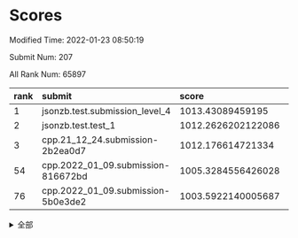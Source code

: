 # Scores

Modified Time: 2022-01-23 08:50:19

Submit Num: 207

All Rank Num: 65897

| rank |               submit               |       score        |       sigma        | pk_num |
| :--- | :--------------------------------- | :----------------- | :----------------- | :----- |
| 1    | jsonzb.test.submission_level_4     | 1013.43089459195   | 0.8043924665819197 | 1276   |
| 2    | jsonzb.test.test_1                 | 1012.2626202122086 | 0.7934497053637268 | 1275   |
| 3    | cpp.21_12_24.submission-2b2ea0d7   | 1012.176614721334  | 0.8029178136870428 | 1273   |
| 54   | cpp.2022_01_09.submission-816672bd | 1005.3284556426028 | 0.7392669128877132 | 1275   |
| 76   | cpp.2022_01_09.submission-5b0e3de2 | 1003.5922140005687 | 0.7044368874407089 | 1272   |


<details>
<summary>全部</summary>

| rank |                 submit                 |       score        |       sigma        | pk_num |
| :--- | :------------------------------------- | :----------------- | :----------------- | :----- |
| 1    | jsonzb.test.submission_level_4         | 1013.43089459195   | 0.8043924665819197 | 1276   |
| 2    | jsonzb.test.test_1                     | 1012.2626202122086 | 0.7934497053637268 | 1275   |
| 3    | cpp.21_12_24.submission-2b2ea0d7       | 1012.176614721334  | 0.8029178136870428 | 1273   |
| 4    | gobigger.level_3.submission_level_3_15 | 1011.6571283689732 | 0.7845280489331943 | 1271   |
| 5    | gobigger.level_3.submission_level_3_35 | 1011.3785438664743 | 0.7640683101590319 | 1278   |
| 6    | gobigger.level_3.submission_level_3_32 | 1011.3637144721409 | 0.7794748149298343 | 1271   |
| 7    | gobigger.level_3.submission_level_3_26 | 1011.3579124809083 | 0.7663146618680372 | 1277   |
| 8    | gobigger.level_3.submission_level_3_4  | 1011.3165220372327 | 0.7722294730118465 | 1272   |
| 9    | gobigger.level_3.submission_level_3_37 | 1011.2010172568081 | 0.7734135941965873 | 1274   |
| 10   | gobigger.level_3.submission_level_3_49 | 1011.0557170674645 | 0.7810670306021252 | 1273   |
| 11   | gobigger.level_3.submission_level_3_43 | 1010.8244550995673 | 0.7596126403500998 | 1278   |
| 12   | gobigger.level_3.submission_level_3_34 | 1010.7248958923369 | 0.793679947066187  | 1271   |
| 13   | gobigger.level_3.submission_level_3_29 | 1010.6802447667282 | 0.751785055201711  | 1273   |
| 14   | gobigger.level_3.submission_level_3_40 | 1010.673302817621  | 0.7833461753087502 | 1268   |
| 15   | gobigger.level_3.submission_level_3_48 | 1010.6340875451449 | 0.7589662698859676 | 1271   |
| 16   | gobigger.level_3.submission_level_3_23 | 1010.5927379881747 | 0.7584057697488958 | 1274   |
| 17   | gobigger.level_3.submission_level_3_8  | 1010.5166943966279 | 0.7586626187882267 | 1271   |
| 18   | gobigger.level_3.submission_level_3_10 | 1010.4924216901528 | 0.7611724225773785 | 1277   |
| 19   | gobigger.level_3.submission_level_3_5  | 1010.468935342438  | 0.7778313244112263 | 1274   |
| 20   | gobigger.level_3.submission_level_3_21 | 1010.4368903824692 | 0.775748164172909  | 1274   |
| 21   | gobigger.level_3.submission_level_3_38 | 1010.381422298372  | 0.7498194973142704 | 1274   |
| 22   | gobigger.level_3.submission_level_3_18 | 1010.330328039753  | 0.7844705031834612 | 1272   |
| 23   | gobigger.level_3.submission_level_3_22 | 1010.3285122948758 | 0.7696081903655358 | 1276   |
| 24   | gobigger.level_3.submission_level_3_2  | 1010.2102139265393 | 0.7581780316034099 | 1276   |
| 25   | gobigger.level_3.submission_level_3_31 | 1010.1299993668997 | 0.7368926475501256 | 1271   |
| 26   | gobigger.level_3.submission_level_3_36 | 1010.1115782527579 | 0.7779276476210414 | 1273   |
| 27   | gobigger.level_3.submission_level_3_46 | 1010.0223074126144 | 0.7525902152783642 | 1275   |
| 28   | gobigger.level_3.submission_level_3_25 | 1010.0101215979223 | 0.7652363916287377 | 1267   |
| 29   | gobigger.level_3.submission_level_3_33 | 1009.8200318650934 | 0.7658767881708264 | 1267   |
| 30   | gobigger.level_3.submission_level_3_9  | 1009.7826977185307 | 0.7550787301887836 | 1277   |
| 31   | gobigger.level_3.submission_level_3_14 | 1009.7368913276933 | 0.7510904128217017 | 1279   |
| 32   | gobigger.level_3.submission_level_3_28 | 1009.7033308658686 | 0.7221067976692563 | 1279   |
| 33   | gobigger.level_3.submission_level_3_44 | 1009.5865130297049 | 0.7514461975581413 | 1271   |
| 34   | gobigger.level_3.submission_level_3_41 | 1009.5821651131694 | 0.741151537179265  | 1272   |
| 35   | gobigger.level_3.submission_level_3_1  | 1009.4585717788448 | 0.7482609413326514 | 1276   |
| 36   | gobigger.level_3.submission_level_3_0  | 1009.41995501989   | 0.7615498173833749 | 1272   |
| 37   | gobigger.level_3.submission_level_3_11 | 1009.3952456830878 | 0.7513276995380427 | 1274   |
| 38   | gobigger.level_3.submission_level_3_19 | 1009.351259048729  | 0.7406561719112332 | 1273   |
| 39   | gobigger.level_3.submission_level_3_47 | 1009.310901430515  | 0.767421884891661  | 1272   |
| 40   | gobigger.level_3.submission_level_3_39 | 1009.294816772101  | 0.7697270394133203 | 1274   |
| 41   | gobigger.level_3.submission_level_3_16 | 1009.271958066535  | 0.7827393694280494 | 1277   |
| 42   | gobigger.level_3.submission_level_3_12 | 1009.1981983443127 | 0.7596982188497884 | 1278   |
| 43   | gobigger.level_3.submission_level_3_6  | 1009.1525768876459 | 0.7518482615281755 | 1273   |
| 44   | gobigger.level_3.submission_level_3_45 | 1009.141401706029  | 0.7607260899590501 | 1276   |
| 45   | gobigger.level_3.submission_level_3_30 | 1009.1057202447845 | 0.7566829826272723 | 1276   |
| 46   | gobigger.level_3.submission_level_3_13 | 1009.0522898789371 | 0.7444960272759671 | 1274   |
| 47   | gobigger.level_3.submission_level_3_17 | 1008.9648132149113 | 0.7572819639927887 | 1274   |
| 48   | gobigger.level_3.submission_level_3_20 | 1008.9399264761297 | 0.7471902330899868 | 1272   |
| 49   | gobigger.level_3.submission_level_3_7  | 1008.926704044804  | 0.7388834051925485 | 1270   |
| 50   | gobigger.level_3.submission_level_3_24 | 1008.9146100020768 | 0.759445339955746  | 1275   |
| 51   | gobigger.level_3.submission_level_3_3  | 1008.9059944163994 | 0.7394847480519534 | 1276   |
| 52   | gobigger.level_3.submission_level_3_42 | 1008.8648294902338 | 0.7566667674666998 | 1270   |
| 53   | gobigger.level_3.submission_level_3_27 | 1008.2357248822683 | 0.7531588249915149 | 1271   |
| 54   | cpp.2022_01_09.submission-816672bd     | 1005.3284556426028 | 0.7392669128877132 | 1275   |
| 55   | gobigger.level_1.submission_level_1_3  | 1005.057275299945  | 0.7294613470185998 | 1274   |
| 56   | gobigger.level_1.submission_level_1_23 | 1004.8875797849086 | 0.7198959174940348 | 1273   |
| 57   | gobigger.level_1.submission_level_1_43 | 1004.6115663940363 | 0.7140065236744398 | 1277   |
| 58   | gobigger.level_1.submission_level_1_5  | 1004.2901014071439 | 0.7200031698111907 | 1272   |
| 59   | gobigger.level_1.submission_level_1_11 | 1004.1957667655653 | 0.7210913570770301 | 1272   |
| 60   | gobigger.level_1.submission_level_1_40 | 1004.1383485901779 | 0.7145850320529737 | 1275   |
| 61   | gobigger.level_1.submission_level_1_21 | 1004.0580369883046 | 0.7061710066079206 | 1276   |
| 62   | gobigger.level_1.submission_level_1_46 | 1004.0089473685144 | 0.7155388749978965 | 1279   |
| 63   | gobigger.level_1.submission_level_1_6  | 1003.9154836587035 | 0.7148797544717197 | 1271   |
| 64   | gobigger.level_1.submission_level_1_35 | 1003.8600472986778 | 0.7143610518803614 | 1270   |
| 65   | gobigger.level_1.submission_level_1_32 | 1003.8139935279938 | 0.7156207347407321 | 1274   |
| 66   | gobigger.level_1.submission_level_1_9  | 1003.8062155931013 | 0.7255569840892616 | 1270   |
| 67   | gobigger.level_1.submission_level_1_12 | 1003.7538719863749 | 0.711209541518068  | 1274   |
| 68   | gobigger.level_1.submission_level_1_20 | 1003.7533944892562 | 0.7202377292937732 | 1272   |
| 69   | gobigger.level_1.submission_level_1_31 | 1003.7320896745077 | 0.718073394644879  | 1273   |
| 70   | gobigger.level_1.submission_level_1_19 | 1003.700490660391  | 0.7112624196429452 | 1272   |
| 71   | gobigger.level_1.submission_level_1_48 | 1003.6867982735258 | 0.7155222519786992 | 1279   |
| 72   | gobigger.level_1.submission_level_1_24 | 1003.6443556464317 | 0.6982307363308298 | 1276   |
| 73   | gobigger.level_1.submission_level_1_39 | 1003.6261582145398 | 0.7289652137619375 | 1275   |
| 74   | gobigger.level_1.submission_level_1_28 | 1003.6018212931912 | 0.7098378490428823 | 1275   |
| 75   | gobigger.level_1.submission_level_1_26 | 1003.5991142539918 | 0.7163065006912457 | 1277   |
| 76   | cpp.2022_01_09.submission-5b0e3de2     | 1003.5922140005687 | 0.7044368874407089 | 1272   |
| 77   | gobigger.level_1.submission_level_1_13 | 1003.5030499003423 | 0.717336903183617  | 1274   |
| 78   | gobigger.level_1.submission_level_1_30 | 1003.4704386115613 | 0.7199054976493444 | 1273   |
| 79   | gobigger.level_1.submission_level_1_17 | 1003.4478142420995 | 0.7241142506283395 | 1275   |
| 80   | gobigger.level_1.submission_level_1_7  | 1003.4406126399404 | 0.7044079208978075 | 1266   |
| 81   | gobigger.level_1.submission_level_1_33 | 1003.3459415289216 | 0.7148314739997343 | 1272   |
| 82   | gobigger.level_1.submission_level_1_16 | 1003.281367076264  | 0.7155137086272205 | 1275   |
| 83   | gobigger.level_1.submission_level_1_45 | 1003.1868694762346 | 0.7241930121458994 | 1272   |
| 84   | gobigger.level_1.submission_level_1_29 | 1003.174322594763  | 0.7062319243764767 | 1269   |
| 85   | gobigger.level_1.submission_level_1_15 | 1003.1194175814169 | 0.7018809167019427 | 1275   |
| 86   | gobigger.level_1.submission_level_1_1  | 1003.064033048773  | 0.7121388044528206 | 1271   |
| 87   | gobigger.level_1.submission_level_1_42 | 1003.0051709484227 | 0.7111098992898468 | 1273   |
| 88   | gobigger.level_1.submission_level_1_10 | 1002.9143052438606 | 0.719066066612517  | 1269   |
| 89   | gobigger.level_1.submission_level_1_36 | 1002.9013400140341 | 0.7228434762253336 | 1274   |
| 90   | gobigger.level_1.submission_level_1_25 | 1002.8073676026501 | 0.7193093946026581 | 1276   |
| 91   | gobigger.level_1.submission_level_1_18 | 1002.6828021437211 | 0.7059855823206482 | 1277   |
| 92   | gobigger.level_1.submission_level_1_4  | 1002.6563915146215 | 0.7187568337551029 | 1273   |
| 93   | gobigger.level_1.submission_level_1_38 | 1002.5762889005786 | 0.7136347301950682 | 1276   |
| 94   | gobigger.level_1.submission_level_1_0  | 1002.5349077572884 | 0.7026917799983174 | 1270   |
| 95   | gobigger.level_1.submission_level_1_14 | 1002.4768061250659 | 0.720938502178802  | 1270   |
| 96   | gobigger.level_1.submission_level_1_47 | 1002.4280691481345 | 0.7165223164721591 | 1277   |
| 97   | gobigger.level_1.submission_level_1_34 | 1002.3866897636342 | 0.7202710111490394 | 1278   |
| 98   | gobigger.level_1.submission_level_1_44 | 1002.3727767898516 | 0.7123205996071977 | 1269   |
| 99   | gobigger.level_1.submission_level_1_27 | 1002.3240775727312 | 0.7078024585112195 | 1276   |
| 100  | gobigger.level_1.submission_level_1_8  | 1002.3201724025089 | 0.7099983392433196 | 1274   |
| 101  | gobigger.level_1.submission_level_1_22 | 1002.2798101415009 | 0.7033642337103577 | 1276   |
| 102  | gobigger.level_1.submission_level_1_2  | 1002.1501158620799 | 0.7124665453205128 | 1272   |
| 103  | gobigger.level_1.submission_level_1_41 | 1002.0530689863399 | 0.7171855339855789 | 1277   |
| 104  | gobigger.level_1.submission_level_1_37 | 1002.0393561044484 | 0.7026018162169038 | 1275   |
| 105  | gobigger.level_1.submission_level_1_49 | 1001.9285556278838 | 0.7036237186950145 | 1273   |
| 106  | gobigger.random.submission_random_13   | 997.2828043682572  | 0.7097666376480878 | 1268   |
| 107  | gobigger.random.submission_random_47   | 996.9240940204312  | 0.7113517177633238 | 1273   |
| 108  | gobigger.random.submission_random_36   | 996.8482817120228  | 0.7196856643064893 | 1274   |
| 109  | gobigger.random.submission_random_1    | 996.6107191947112  | 0.7104539508430295 | 1272   |
| 110  | gobigger.random.submission_random_5    | 996.5558166058439  | 0.7034169434585081 | 1280   |
| 111  | gobigger.random.submission_random_9    | 996.5195934585398  | 0.7278835744619581 | 1274   |
| 112  | gobigger.random.submission_random_37   | 996.5188863571037  | 0.7306220696342516 | 1275   |
| 113  | gobigger.random.submission_random_31   | 996.4887545070908  | 0.7121225883532741 | 1274   |
| 114  | gobigger.random.submission_random_28   | 996.3893727813037  | 0.7030616939463935 | 1271   |
| 115  | gobigger.random.submission_random_33   | 996.3667544530563  | 0.7154549355108221 | 1270   |
| 116  | gobigger.random.submission_random_16   | 996.3442814122944  | 0.7343983280590161 | 1278   |
| 117  | gobigger.random.submission_random_48   | 996.2466796230393  | 0.7188454953667973 | 1269   |
| 118  | gobigger.random.submission_random_45   | 996.2076217107926  | 0.7133944668711253 | 1277   |
| 119  | gobigger.random.submission_random_30   | 996.1479895965817  | 0.706171773550441  | 1272   |
| 120  | gobigger.random.submission_random_12   | 996.0953126678505  | 0.709982045389192  | 1270   |
| 121  | gobigger.random.submission_random_8    | 996.0773985822456  | 0.7093116844237936 | 1274   |
| 122  | gobigger.random.submission_random_27   | 996.046024621329   | 0.7048072545385216 | 1273   |
| 123  | gobigger.random.submission_random_14   | 996.0437388501829  | 0.7174874845381527 | 1276   |
| 124  | gobigger.random.submission_random_32   | 996.0192610890447  | 0.712260178017665  | 1276   |
| 125  | gobigger.random.submission_random_40   | 996.0182176275893  | 0.704042206903895  | 1274   |
| 126  | gobigger.random.submission_random_46   | 996.0088776806048  | 0.7014854651762639 | 1268   |
| 127  | gobigger.random.submission_random_4    | 995.9789364891632  | 0.7190599038130985 | 1269   |
| 128  | gobigger.random.submission_random_35   | 995.960029895393   | 0.7120295929912707 | 1276   |
| 129  | gobigger.random.submission_random_42   | 995.9520705422137  | 0.6998696881725286 | 1277   |
| 130  | gobigger.random.submission_random_44   | 995.8859278641909  | 0.7144690072350196 | 1266   |
| 131  | gobigger.random.submission_random_18   | 995.8019230960774  | 0.7134547323164444 | 1275   |
| 132  | gobigger.random.submission_random_43   | 995.7614039980322  | 0.7167925663332085 | 1273   |
| 133  | gobigger.random.submission_random_20   | 995.7303624501061  | 0.706632113158381  | 1266   |
| 134  | gobigger.random.submission_random_38   | 995.7282041872248  | 0.7085566621118865 | 1274   |
| 135  | gobigger.random.submission_random_26   | 995.7070503966976  | 0.694877407217955  | 1275   |
| 136  | gobigger.random.submission_random_3    | 995.6975634368184  | 0.7080252620478229 | 1275   |
| 137  | gobigger.random.submission_random_25   | 995.6805817431823  | 0.696845099472421  | 1270   |
| 138  | gobigger.random.submission_random_15   | 995.6123685471125  | 0.7024740089224486 | 1273   |
| 139  | gobigger.random.submission_random_23   | 995.5712499498745  | 0.7119935285481243 | 1281   |
| 140  | gobigger.random.submission_random_19   | 995.5387103619502  | 0.7253283891190837 | 1270   |
| 141  | gobigger.random.submission_random_41   | 995.5135167870768  | 0.7153284561129896 | 1277   |
| 142  | gobigger.random.submission_random_17   | 995.4178541549832  | 0.725686678639054  | 1270   |
| 143  | gobigger.random.submission_random_2    | 995.4088732634973  | 0.7248383498005673 | 1279   |
| 144  | gobigger.random.submission_random_24   | 995.369472351332   | 0.712995596665148  | 1272   |
| 145  | gobigger.random.submission_random_39   | 995.2668419976094  | 0.7133545245429936 | 1274   |
| 146  | gobigger.random.submission_random_22   | 995.2104344146302  | 0.710770760889318  | 1269   |
| 147  | gobigger.random.submission_random_10   | 995.1476262509742  | 0.720596350262177  | 1268   |
| 148  | gobigger.random.submission_random_6    | 995.1054900222048  | 0.6992058412907983 | 1275   |
| 149  | gobigger.random.submission_random_34   | 995.0732464344638  | 0.7161381323352793 | 1270   |
| 150  | gobigger.random.submission_random_11   | 994.9834972059384  | 0.7251957142676645 | 1271   |
| 151  | gobigger.random.submission_random_49   | 994.9737679793128  | 0.7173230939821048 | 1272   |
| 152  | gobigger.random.submission_random_7    | 994.9404662923578  | 0.7055629811771783 | 1268   |
| 153  | gobigger.random.submission_random_0    | 994.9066443604167  | 0.7268063149166473 | 1275   |
| 154  | gobigger.random.submission_random_29   | 994.8738559342836  | 0.7070541994112389 | 1272   |
| 155  | gobigger.random.submission_random_21   | 994.7809409993158  | 0.7306847974573838 | 1274   |
| 156  | gobigger.level_2.submission_level_2_5  | 993.3789737372222  | 0.7325643078786709 | 1273   |
| 157  | gobigger.level_2.submission_level_2_12 | 993.2815389647773  | 0.7486086307909634 | 1276   |
| 158  | gobigger.level_2.submission_level_2_17 | 993.2097506161946  | 0.7455873266464123 | 1276   |
| 159  | gobigger.level_2.submission_level_2_49 | 993.1195127408275  | 0.7401914564235776 | 1274   |
| 160  | gobigger.level_2.submission_level_2_20 | 993.0530053159582  | 0.7380782239550836 | 1277   |
| 161  | gobigger.level_2.submission_level_2_16 | 993.04283577533    | 0.7325836085740272 | 1268   |
| 162  | gobigger.level_2.submission_level_2_10 | 993.0022199567289  | 0.7364623961718691 | 1272   |
| 163  | gobigger.level_2.submission_level_2_30 | 992.9931004194851  | 0.733373177507827  | 1275   |
| 164  | gobigger.level_2.submission_level_2_2  | 992.9129961423046  | 0.753933826372252  | 1273   |
| 165  | gobigger.level_2.submission_level_2_26 | 992.8711300884174  | 0.7540040475844794 | 1273   |
| 166  | gobigger.level_2.submission_level_2_38 | 992.7578302222777  | 0.7324956665724353 | 1270   |
| 167  | gobigger.level_2.submission_level_2_32 | 992.7408333913236  | 0.7433738141387225 | 1270   |
| 168  | gobigger.level_2.submission_level_2_25 | 992.7231405056523  | 0.7386543878911009 | 1266   |
| 169  | gobigger.level_2.submission_level_2_34 | 992.6405135111003  | 0.7295411878860485 | 1272   |
| 170  | gobigger.level_2.submission_level_2_1  | 992.4505216195878  | 0.7385054850230611 | 1278   |
| 171  | gobigger.level_2.submission_level_2_14 | 992.4467724138518  | 0.7434531269464779 | 1274   |
| 172  | gobigger.level_2.submission_level_2_31 | 992.4157618235487  | 0.7431897451855644 | 1274   |
| 173  | gobigger.level_2.submission_level_2_39 | 992.3945572408851  | 0.7582424874485291 | 1278   |
| 174  | gobigger.level_2.submission_level_2_21 | 992.3766216869107  | 0.7609237943753281 | 1270   |
| 175  | gobigger.level_2.submission_level_2_27 | 992.3353903214179  | 0.7375367091821334 | 1271   |
| 176  | gobigger.level_2.submission_level_2_42 | 992.3305039634505  | 0.728782932525176  | 1271   |
| 177  | gobigger.level_2.submission_level_2_47 | 992.3274084175539  | 0.7385978780157361 | 1271   |
| 178  | gobigger.level_2.submission_level_2_0  | 992.2486247008386  | 0.7422641580760662 | 1271   |
| 179  | gobigger.level_2.submission_level_2_11 | 992.1932374208693  | 0.7682083577449175 | 1273   |
| 180  | gobigger.level_2.submission_level_2_45 | 992.0682511127409  | 0.7306784580908183 | 1269   |
| 181  | gobigger.level_2.submission_level_2_15 | 991.935960306027   | 0.7595728920576331 | 1272   |
| 182  | gobigger.level_2.submission_level_2_28 | 991.8618222456172  | 0.7449053944168591 | 1273   |
| 183  | gobigger.level_2.submission_level_2_44 | 991.7923972837813  | 0.7423165358755499 | 1273   |
| 184  | gobigger.level_2.submission_level_2_24 | 991.7654958623871  | 0.7604360601415664 | 1279   |
| 185  | gobigger.level_2.submission_level_2_40 | 991.6726354440516  | 0.7449208313426895 | 1272   |
| 186  | gobigger.level_2.submission_level_2_3  | 991.5825562013669  | 0.7470259005899956 | 1271   |
| 187  | gobigger.level_2.submission_level_2_13 | 991.5693225709106  | 0.74726124755498   | 1271   |
| 188  | gobigger.level_2.submission_level_2_8  | 991.5576963485476  | 0.75043367331573   | 1276   |
| 189  | gobigger.level_2.submission_level_2_23 | 991.50150065428    | 0.7549729560916194 | 1278   |
| 190  | gobigger.level_2.submission_level_2_18 | 991.4424473617073  | 0.7424008398691219 | 1270   |
| 191  | gobigger.level_2.submission_level_2_29 | 991.4131146029266  | 0.7576554459324982 | 1270   |
| 192  | gobigger.level_2.submission_level_2_37 | 991.4103115388292  | 0.7476643178697998 | 1276   |
| 193  | gobigger.level_2.submission_level_2_35 | 991.3886020674496  | 0.7544114782410989 | 1276   |
| 194  | gobigger.level_2.submission_level_2_46 | 991.3319272768168  | 0.7418147778910241 | 1273   |
| 195  | gobigger.level_2.submission_level_2_48 | 991.3264743407898  | 0.754360692977987  | 1278   |
| 196  | gobigger.level_2.submission_level_2_6  | 991.3156817376381  | 0.7611802604120216 | 1274   |
| 197  | gobigger.level_2.submission_level_2_36 | 991.284525555207   | 0.7634011798580757 | 1276   |
| 198  | gobigger.level_2.submission_level_2_22 | 991.2591764541536  | 0.7612998141924352 | 1276   |
| 199  | gobigger.level_2.submission_level_2_7  | 991.2455467430177  | 0.7619703788813749 | 1277   |
| 200  | gobigger.level_2.submission_level_2_9  | 991.0921385460484  | 0.734245235268054  | 1273   |
| 201  | gobigger.level_2.submission_level_2_41 | 991.0182024727862  | 0.7492740276761659 | 1271   |
| 202  | gobigger.level_2.submission_level_2_43 | 990.9872201254858  | 0.7393109296806539 | 1274   |
| 203  | gobigger.level_2.submission_level_2_19 | 990.8497383618388  | 0.7647724156060661 | 1278   |
| 204  | gobigger.level_2.submission_level_2_4  | 990.8182880253225  | 0.7646555072000509 | 1271   |
| 205  | gobigger.level_2.submission_level_2_33 | 990.7144136317456  | 0.7703433863083736 | 1273   |
| 206  | gobigger.none.submission_none_0        | 976.0311015793906  | 1.4310611558815807 | 1272   |
| 207  | gobigger.none.submission_none_1        | 975.7439577342383  | 1.4751896145534915 | 1276   |

</details>